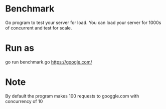 # Benchmark
Go program to test your server for load. You can load your server for 1000s of concurrent and test for scale.

# Run as
go run benchmark.go https://google.com/

# Note
By default the program makes 100 requests to googgle.com with concurrency of 10
